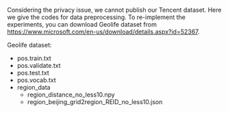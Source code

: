 Considering the privacy issue, we cannot publish our Tencent dataset. Here we give the codes for data preprocessing. To re-implement the experiments, you can download Geolife dataset from https://www.microsoft.com/en-us/download/details.aspx?id=52367. 

Geolife dataset:
  - pos.train.txt
  - pos.validate.txt
  - pos.test.txt
  - pos.vocab.txt
  - region_data
    - region_distance_no_less10.npy
    - region_beijing_grid2region_REID_no_less10.json


